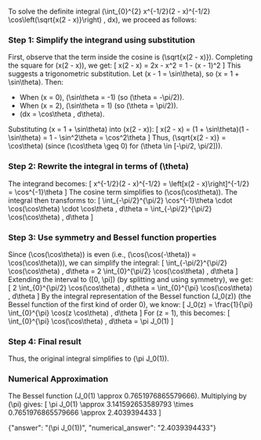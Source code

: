 

To solve the definite integral \(\int_{0}^{2} x^{-1/2}(2 - x)^{-1/2} \cos\left(\sqrt{x(2 - x)}\right) \, dx\), we proceed as follows:

### Step 1: Simplify the integrand using substitution
First, observe that the term inside the cosine is \(\sqrt{x(2 - x)}\). Completing the square for \(x(2 - x)\), we get:
\[
x(2 - x) = 2x - x^2 = 1 - (x - 1)^2
\]
This suggests a trigonometric substitution. Let \(x - 1 = \sin\theta\), so \(x = 1 + \sin\theta\). Then:
- When \(x = 0\), \(\sin\theta = -1\) (so \(\theta = -\pi/2\)).
- When \(x = 2\), \(\sin\theta = 1\) (so \(\theta = \pi/2\)).
- \(dx = \cos\theta \, d\theta\).

Substituting \(x = 1 + \sin\theta\) into \(x(2 - x)\):
\[
x(2 - x) = (1 + \sin\theta)(1 - \sin\theta) = 1 - \sin^2\theta = \cos^2\theta
\]
Thus, \(\sqrt{x(2 - x)} = \cos\theta\) (since \(\cos\theta \geq 0\) for \(\theta \in [-\pi/2, \pi/2]\)).

### Step 2: Rewrite the integral in terms of \(\theta\)
The integrand becomes:
\[
x^{-1/2}(2 - x)^{-1/2} = \left[x(2 - x)\right]^{-1/2} = \cos^{-1}\theta
\]
The cosine term simplifies to \(\cos(\cos\theta)\). The integral then transforms to:
\[
\int_{-\pi/2}^{\pi/2} \cos^{-1}\theta \cdot \cos(\cos\theta) \cdot \cos\theta \, d\theta = \int_{-\pi/2}^{\pi/2} \cos(\cos\theta) \, d\theta
\]

### Step 3: Use symmetry and Bessel function properties
Since \(\cos(\cos\theta)\) is even (i.e., \(\cos(\cos(-\theta)) = \cos(\cos\theta)\)), we can simplify the integral:
\[
\int_{-\pi/2}^{\pi/2} \cos(\cos\theta) \, d\theta = 2 \int_{0}^{\pi/2} \cos(\cos\theta) \, d\theta
\]
Extending the interval to \([0, \pi]\) (by splitting and using symmetry), we get:
\[
2 \int_{0}^{\pi/2} \cos(\cos\theta) \, d\theta = \int_{0}^{\pi} \cos(\cos\theta) \, d\theta
\]
By the integral representation of the Bessel function \(J_0(z)\) (the Bessel function of the first kind of order 0), we know:
\[
J_0(z) = \frac{1}{\pi} \int_{0}^{\pi} \cos(z \cos\theta) \, d\theta
\]
For \(z = 1\), this becomes:
\[
\int_{0}^{\pi} \cos(\cos\theta) \, d\theta = \pi J_0(1)
\]

### Step 4: Final result
Thus, the original integral simplifies to \(\pi J_0(1)\).

### Numerical Approximation
The Bessel function \(J_0(1) \approx 0.7651976865579666\). Multiplying by \(\pi\) gives:
\[
\pi J_0(1) \approx 3.141592653589793 \times 0.7651976865579666 \approx 2.4039394433
\]

{"answer": "\(\pi J_0(1)\)", "numerical_answer": "2.4039394433"}